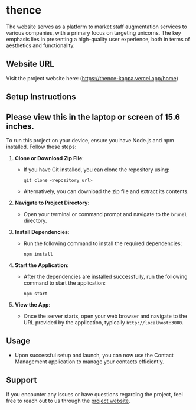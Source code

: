 # thence
The website serves as a platform to market staff augmentation services to various companies, with a primary focus on targeting unicorns. The key emphasis lies in presenting a high-quality user experience, both in terms of aesthetics and functionality. 


## Website URL
Visit the project website here: (https://thence-kappa.vercel.app/home)

## Setup Instructions

## Please view this in the laptop or screen of 15.6 inches.

To run this project on your device, ensure you have Node.js and npm installed. Follow these steps:

1. **Clone or Download Zip File**: 
   - If you have Git installed, you can clone the repository using:
     ```
     git clone <repository_url>
     ```
   - Alternatively, you can download the zip file and extract its contents.

2. **Navigate to Project Directory**: 
   - Open your terminal or command prompt and navigate to the `brunel` directory.

3. **Install Dependencies**:
   - Run the following command to install the required dependencies:
     ```
     npm install
     ```

4. **Start the Application**:
   - After the dependencies are installed successfully, run the following command to start the application:
     ```
     npm start
     ```

5. **View the App**:
   - Once the server starts, open your web browser and navigate to the URL provided by the application, typically `http://localhost:3000`.

## Usage
- Upon successful setup and launch, you can now use the Contact Management application to manage your contacts efficiently.

## Support
If you encounter any issues or have questions regarding the project, feel free to reach out to us through the [project website](https://contact-management-app-taiyoai-iram-abids-projects.vercel.app/contact-page).
